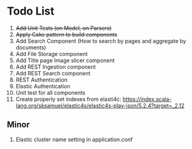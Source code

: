# Todo List
1. ~~Add Unit Tests (on Model, on Parsers)~~
2. ~~Apply Cake pattern to build components~~
3. Add Search Component (How to search by pages and aggregate by documents)
4. Add File Storage component
5. Add Title page Image slicer component
6. Add REST Ingestion component
7. Add REST Search component
8. REST Authentication
9. Elastic Authentication
10. Unit test for all components
11. Create properly set indexes from elasti4c: https://index.scala-lang.org/sksamuel/elastic4s/elastic4s-play-json/5.2.4?target=_2.12

## Minor
1. Elastic cluster name setting in application.conf  